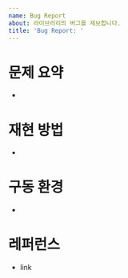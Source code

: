 ```yaml
---
name: Bug Report
about: 라이브러리의 버그를 제보합니다.
title: 'Bug Report: '
---
```


# 문제 요약

- 

# 재현 방법

- 

# 구동 환경

- 

# 레퍼런스

- link
